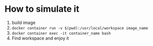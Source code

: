 # How to simulate it
1. build image
2. ```docker container run -v $(pwd):/usr/local/workspace image_name```
3. ```docker container exec -it container_name bash```
4. Find workspace and enjoy it